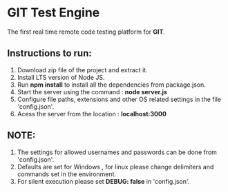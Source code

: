 # GIT Test Engine

The first real time remote code testing platform for **GIT**.

## Instructions to run:

1. Download zip file of the project and extract it.
2. Install LTS version of Node JS.
3. Run  **npm install** to install all the dependencies from package.json.
4. Start the server using the command : **node server.js**
5. Configure file paths, extensions and other OS related settings in the file 'config.json'.
6. Acess the server from the location : **localhost:3000**

## NOTE:
1. The settings for allowed usernames and passwords can be done from 'config.json'.
2. Defaults are set for Windows , for linux please change delimiters and commands set in the environment.
3. For silent execution please set **DEBUG: false** in 'config.json'.

